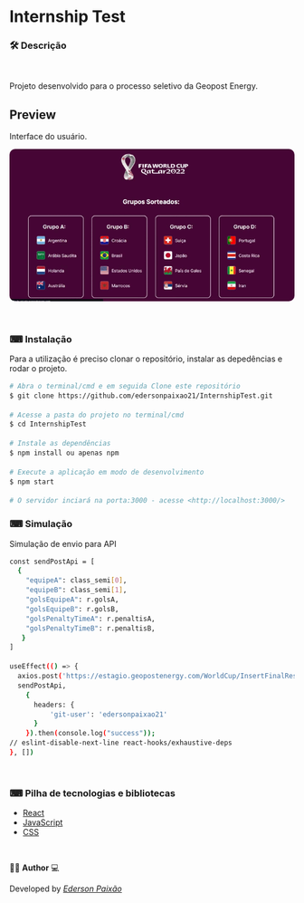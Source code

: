 <p align="center">
<h1>
Internship Test
</h1> 
</p>

### 🛠  Descrição

</br>

Projeto desenvolvido para o processo seletivo da Geopost Energy.

## Preview
Interface do usuário.
</br> 

<p align="center">
  <kbd>
 <img width="auto" style="border-radius: 10px" height="auto" 
 src="https://github.com/edersonpaixao21/InternshipTest/blob/master/public/imgs/Preview.gif" alt="Intro">
  </kbd>
  </br>
</p>

</br>

### ⌨ Instalação
Para a utilização é preciso clonar o repositório, instalar as depedências e rodar o projeto.

```bash
# Abra o terminal/cmd e em seguida Clone este repositório
$ git clone https://github.com/edersonpaixao21/InternshipTest.git

# Acesse a pasta do projeto no terminal/cmd
$ cd InternshipTest

# Instale as dependências
$ npm install ou apenas npm

# Execute a aplicação em modo de desenvolvimento
$ npm start

# O servidor inciará na porta:3000 - acesse <http://localhost:3000/>

```

### ⌨ Simulação
Simulação de envio para API

```bash
const sendPostApi = [
  {
    "equipeA": class_semi[0],
    "equipeB": class_semi[1],
    "golsEquipeA": r.golsA,
    "golsEquipeB": r.golsB,
    "golsPenaltyTimeA": r.penaltisA,
    "golsPenaltyTimeB": r.penaltisB,
   }
]

useEffect(() => {
  axios.post('https://estagio.geopostenergy.com/WorldCup/InsertFinalResult',
  sendPostApi,
    {
      headers: {
          'git-user': 'edersonpaixao21'
      }
    }).then(console.log("success"));
// eslint-disable-next-line react-hooks/exhaustive-deps
}, [])

```

</br>

### ⌨ Pilha de tecnologias e bibliotecas

-   [React](https://github.com/facebook/react)
-   [JavaScript](https://www.javascript.com/)
-   [CSS](https://purecss.io/)

</br>

👨‍💻 **Author** 💻

Developed by [_Ederson Paixão_](https://www.linkedin.com/in/ederson-paix%C3%A3o-a14051242/)
